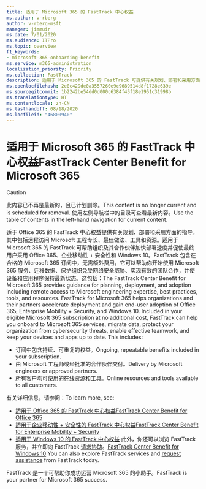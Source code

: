 ```yaml
---
title: 适用于 Microsoft 365 的 FastTrack 中心权益
ms.author: v-rberg
author: v-rberg-msft
manager: jimmuir
ms.date: 7/01/2020
ms.audience: ITPro
ms.topic: overview
f1_keywords:
- microsoft-365-onboarding-benefit
ms.service: m365-administration
localization_priority: Priority
ms.collection: FastTrack
description: 适用于 Microsoft 365 的 FastTrack 可提供有关规划、部署和采用方面的指导，其中包括远程访问 Microsoft 工程专长、最佳做法、工具和资源。适用于 Microsoft 365 的 FastTrack 可帮助组织及其合作伙伴加快部署速度并促使最终用户采用 Office 365、Windows 10 和企业移动性 + 安全性。
ms.openlocfilehash: 2e0c429de0a3557260e9c9689514d8f1728e639e
ms.sourcegitcommit: 1b2242be54dd0d000c6384f45f18e1951c31998b
ms.translationtype: HT
ms.contentlocale: zh-CN
ms.lasthandoff: 08/18/2020
ms.locfileid: "46800940"
---
```

# <a name="fasttrack-center-benefit-for-microsoft-365"></a><span data-ttu-id="dccf0-104">适用于 Microsoft 365 的 FastTrack 中心权益</span><span class="sxs-lookup"><span data-stu-id="dccf0-104">FastTrack Center Benefit for Microsoft 365</span></span>

> [!CAUTION]
> <span data-ttu-id="dccf0-105">此内容已不再是最新的，且已计划删除。</span><span class="sxs-lookup"><span data-stu-id="dccf0-105">This content is no longer current and is scheduled for removal.</span></span> <span data-ttu-id="dccf0-106">使用左侧导航栏中的目录可查看最新内容。</span><span class="sxs-lookup"><span data-stu-id="dccf0-106">Use the table of contents in the left-hand navigation for current content.</span></span>

<span data-ttu-id="dccf0-p103">适于 Office 365 的 FastTrack 中心权益提供有关规划、部署和采用方面的指导，其中包括远程访问 Microsoft 工程专长、最佳做法、工具和资源。适用于 Microsoft 365 的 FastTrack 可帮助组织及其合作伙伴加快部署速度并促使最终用户采用 Office 365、企业移动性 + 安全性和 Windows 10。FastTrack 包含在合格的 Microsoft 365 订阅中，无需额外费用，它可以帮助你开始使用 Microsoft 365 服务、迁移数据、保护组织免受网络安全威胁、实现有效的团队合作，并使设备和应用程序保持最新状态。这包括：</span><span class="sxs-lookup"><span data-stu-id="dccf0-p103">The FastTrack Center Benefit for Microsoft 365 provides guidance for planning, deployment, and adoption including remote access to Microsoft engineering expertise, best practices, tools, and resources. FastTrack for Microsoft 365 helps organizations and their partners accelerate deployment and gain end-user adoption of Office 365, Enterprise Mobility + Security, and Windows 10. Included in your eligible Microsoft 365 subscription at no additional cost, FastTrack can help you onboard to Microsoft 365 services, migrate data, protect your organization from cybersecurity threats, enable effective teamwork, and keep your devices and apps up to date. This includes:</span></span>

- <span data-ttu-id="dccf0-111">订阅中包含持续、可重复的权益。</span><span class="sxs-lookup"><span data-stu-id="dccf0-111">Ongoing, repeatable benefits included in your subscription.</span></span>
- <span data-ttu-id="dccf0-112">由 Microsoft 工程师或经批准的合作伙伴交付。</span><span class="sxs-lookup"><span data-stu-id="dccf0-112">Delivery by Microsoft engineers or approved partners.</span></span>
- <span data-ttu-id="dccf0-113">所有客户均可使用的在线资源和工具。</span><span class="sxs-lookup"><span data-stu-id="dccf0-113">Online resources and tools available to all customers.</span></span>
  
<span data-ttu-id="dccf0-114">有关详细信息，请参阅：</span><span class="sxs-lookup"><span data-stu-id="dccf0-114">To learn more, see:</span></span>

- [<span data-ttu-id="dccf0-115">适用于 Office 365 的 FastTrack 中心权益</span><span class="sxs-lookup"><span data-stu-id="dccf0-115">FastTrack Center Benefit for Office 365</span></span>](O365-fasttrack-benefit-for-office-365.md) 
- [<span data-ttu-id="dccf0-116">适用于企业移动性 + 安全性的 FastTrack 中心权益</span><span class="sxs-lookup"><span data-stu-id="dccf0-116">FastTrack Center Benefit for Enterprise Mobility + Security</span></span>](EMS-fasttrack-benefit-for-EMS.md)
- <span data-ttu-id="dccf0-117">[适用于 Windows 10 的 FastTrack 中心权益](Win-10-fasttrack-benefit-for-Windows-10.md) 此外，你还可以浏览 FastTrack 服务，并立即向 FastTrack [请求协助](https://go.microsoft.com/fwlink/p/?LinkId=2003903)。</span><span class="sxs-lookup"><span data-stu-id="dccf0-117">[FastTrack Center Benefit for Windows 10](Win-10-fasttrack-benefit-for-Windows-10.md) You can also explore FastTrack services and [request assistance](https://go.microsoft.com/fwlink/p/?LinkId=2003903) from FastTrack today.</span></span>

<span data-ttu-id="dccf0-118">FastTrack 是一个可帮助你成功运营 Microsoft 365 的小助手。</span><span class="sxs-lookup"><span data-stu-id="dccf0-118">FastTrack is your partner for Microsoft 365 success.</span></span>
  